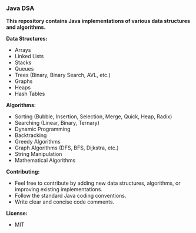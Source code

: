 ### Java DSA

**This repository contains Java implementations of various data structures and algorithms.**

**Data Structures:**

* Arrays
* Linked Lists
* Stacks
* Queues
* Trees (Binary, Binary Search, AVL, etc.)
* Graphs
* Heaps
* Hash Tables

**Algorithms:**

* Sorting (Bubble, Insertion, Selection, Merge, Quick, Heap, Radix)
* Searching (Linear, Binary, Ternary)
* Dynamic Programming
* Backtracking
* Greedy Algorithms
* Graph Algorithms (DFS, BFS, Dijkstra, etc.)
* String Manipulation
* Mathematical Algorithms

**Contributing:**
* Feel free to contribute by adding new data structures, algorithms, or improving existing implementations.
* Follow the standard Java coding conventions.
* Write clear and concise code comments.

**License:**
* MIT
